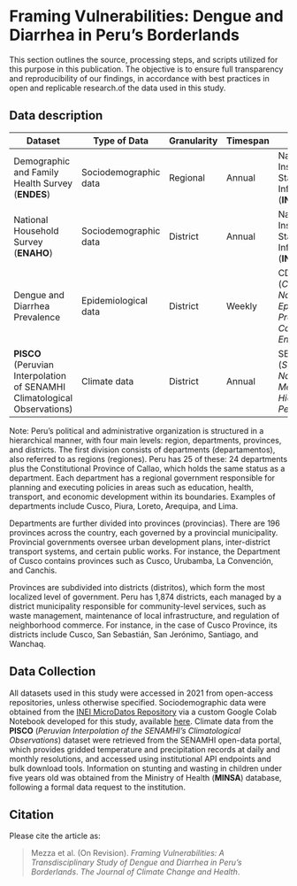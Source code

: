 # Framing Vulnerabilities: Dengue and Diarrhea in Peru’s Borderlands

This section outlines the source, processing steps, and scripts utilized for this purpose in this publication. The objective is to ensure full transparency and reproducibility of our findings, in accordance with best practices in open and replicable research.of the data used in this study. 

## Data description 

| Dataset                                                   | Type of Data          | Granularity | Timespan | Source                                                                 |
|-----------------------------------------------------------|-----------------------|-------------|----------|------------------------------------------------------------------------|
| Demographic and Family Health Survey (**ENDES**)          | Sociodemographic data | Regional    | Annual   | National Institute of Statistics and Informatics (**INEI**)           |
| National Household Survey (**ENAHO**)                     | Sociodemographic data | District    | Annual   | National Institute of Statistics and Informatics (**INEI**)           |
| Dengue and Diarrhea Prevalence                            | Epidemiological data  | District    | Weekly   | CDC Peru (*Centro Nacional de Epidemiología, Prevención y Control de Enfermedades*) |
| **PISCO** (Peruvian Interpolation of SENAMHI Climatological Observations) | Climate data         | District    | Annual   | SENAMHI (*Servicio Nacional de Meteorología e Hidrología del Perú*)   |

Note: Peru’s political and administrative organization is structured in a hierarchical manner, with four main levels: region, departments, provinces, and districts. The first division consists of departments (departamentos), also referred to as regions (regiones). Peru has 25 of these: 24 departments plus the Constitutional Province of Callao, which holds the same status as a department. Each department has a regional government responsible for planning and executing policies in areas such as education, health, transport, and economic development within its boundaries. Examples of departments include Cusco, Piura, Loreto, Arequipa, and Lima.

Departments are further divided into provinces (provincias). There are 196 provinces across the country, each governed by a provincial municipality. Provincial governments oversee urban development plans, inter-district transport systems, and certain public works. For instance, the Department of Cusco contains provinces such as Cusco, Urubamba, La Convención, and Canchis.

Provinces are subdivided into districts (distritos), which form the most localized level of government. Peru has 1,874 districts, each managed by a district municipality responsible for community-level services, such as waste management, maintenance of local infrastructure, and regulation of neighborhood commerce. For instance, in the case of Cusco Province, its districts include Cusco, San Sebastián, San Jerónimo, Santiago, and Wanchaq.

## Data Collection
All datasets used in this study were accessed in 2021 from open-access repositories, unless otherwise specified. Sociodemographic data were obtained from the [INEI MicroDatos Repository](https://proyectos.inei.gob.pe/microdatos) via a custom Google Colab Notebook developed for this study, available [here](https://colab.research.google.com/drive/1X1AGu06S61092Y90uFJC4ArW3Mvn071i?usp=sharing). Climate data from the **PISCO** (*Peruvian Interpolation of the SENAMHI’s Climatological Observations*) dataset were retrieved from the SENAMHI open-data portal, which provides gridded temperature and precipitation records at daily and monthly resolutions, and accessed using institutional API endpoints and bulk download tools. Information on stunting and wasting in children under five years old was obtained from the Ministry of Health (**MINSA**) database, following a formal data request to the institution. 

## Citation

Please cite the article as:
> Mezza et al. (On Revision). *Framing Vulnerabilities: A Transdisciplinary Study of Dengue and Diarrhea in Peru’s Borderlands*. _The Journal of Climate Change and Health_.

